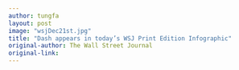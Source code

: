 ```yaml
---
author: tungfa
layout: post
image: "wsjDec21st.jpg"
title: "Dash appears in today’s WSJ Print Edition Infographic"
original-author: The Wall Street Journal
original-link:
---
```


